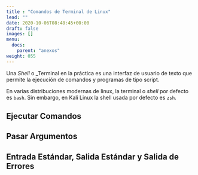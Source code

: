 ```yaml
---
title : "Comandos de Terminal de Linux"
lead: ""
date: 2020-10-06T08:48:45+00:00
draft: false
images: []
menu:
  docs:
    parent: "anexos"
weight: 055
---
```


Una _Shell_ o _Terminal en la práctica es una interfaz de usuario de texto que permite la ejecución de comandos y programas de tipo script.

En varias distribuciones modernas de linux, la terminal o _shell_ por defecto es `bash`. Sin embargo, en Kali Linux la shell usada por defecto es `zsh`. 

## Ejecutar Comandos

## Pasar Argumentos

## Entrada Estándar, Salida Estándar y Salida de Errores
